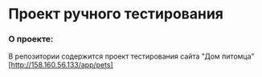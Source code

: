 # Проект ручного тестирования 
### О проекте:
В репозитории содержится проект тестирования сайта "Дом питомца" [http://158.160.56.133/app/pets]
